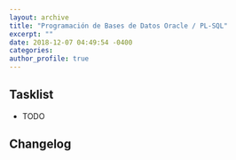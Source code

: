 ```yaml
---
layout: archive
title: "Programación de Bases de Datos Oracle / PL-SQL"
excerpt: ""
date: 2018-12-07 04:49:54 -0400
categories: 
author_profile: true
---
```


## Tasklist

- TODO

## Changelog


